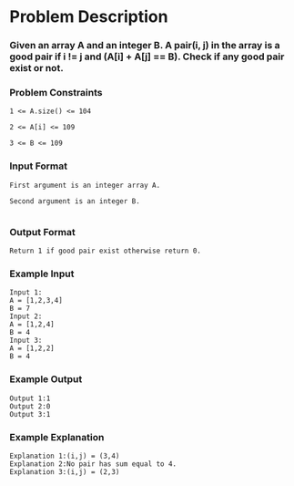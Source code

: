 # Problem Description

### Given an array A and an integer B. A pair(i, j) in the array is a good pair if i != j and (A[i] + A[j] == B). Check if any good pair exist or not.

### Problem Constraints

```
1 <= A.size() <= 104

2 <= A[i] <= 109

3 <= B <= 109
```

### Input Format

```
First argument is an integer array A.

Second argument is an integer B.


```

### Output Format

```
Return 1 if good pair exist otherwise return 0.
```

### Example Input

```
Input 1:
A = [1,2,3,4]
B = 7
Input 2:
A = [1,2,4]
B = 4
Input 3:
A = [1,2,2]
B = 4
```

### Example Output

```
Output 1:1
Output 2:0
Output 3:1
```

### Example Explanation

```
Explanation 1:(i,j) = (3,4)
Explanation 2:No pair has sum equal to 4.
Explanation 3:(i,j) = (2,3)
```
